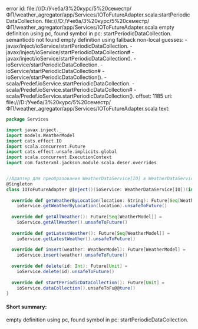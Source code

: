 error id: file:///D:/Учеба/3%20курс/5%20семестр/ФП/weather_agregator/app/Services/IOToFutureAdapter.scala:startPeriodicDataCollection.
file:///D:/Учеба/3%20курс/5%20семестр/ФП/weather_agregator/app/Services/IOToFutureAdapter.scala
empty definition using pc, found symbol in pc: startPeriodicDataCollection.
semanticdb not found
empty definition using fallback
non-local guesses:
	 -javax/inject/ioService/startPeriodicDataCollection.
	 -javax/inject/ioService/startPeriodicDataCollection#
	 -javax/inject/ioService/startPeriodicDataCollection().
	 -ioService/startPeriodicDataCollection.
	 -ioService/startPeriodicDataCollection#
	 -ioService/startPeriodicDataCollection().
	 -scala/Predef.ioService.startPeriodicDataCollection.
	 -scala/Predef.ioService.startPeriodicDataCollection#
	 -scala/Predef.ioService.startPeriodicDataCollection().
offset: 1185
uri: file:///D:/Учеба/3%20курс/5%20семестр/ФП/weather_agregator/app/Services/IOToFutureAdapter.scala
text:
```scala
package Services

import javax.inject._
import models.WeatherModel
import cats.effect.IO
import scala.concurrent.Future
import cats.effect.unsafe.implicits.global
import scala.concurrent.ExecutionContext
import com.fasterxml.jackson.module.scala.deser.overrides


//Адаптер для преобразования WeatherDataService[IO] в WeatherDataService[Future]
@Singleton
class IOToFutureAdapter @Inject()(ioService: WeatherDataService[IO])(implicit ec: ExecutionContext) extends WeatherDataService[Future] {
  
  override def getWeatherByLocation(location: String): Future[Seq[WeatherModel]] = 
    ioService.getWeatherByLocation(location).unsafeToFuture()
  
  override def getAllWeather(): Future[Seq[WeatherModel]] = 
    ioService.getAllWeather().unsafeToFuture()
  
  override def getLatestWeather(): Future[Seq[WeatherModel]] =
    ioService.getLatestWeather().unsafeToFuture()
  
  override def insert(weather: WeatherModel): Future[WeatherModel] =
    ioService.insert(weather).unsafeToFuture()
  
  override def delete(id: Int): Future[Unit] =
    ioService.delete(id).unsafeToFuture()
  
  override def startPeriodicDataCollection(): Future[Unit] =
    ioService.dataCollection().unsafeToFu@@ture()
} 
```


#### Short summary: 

empty definition using pc, found symbol in pc: startPeriodicDataCollection.